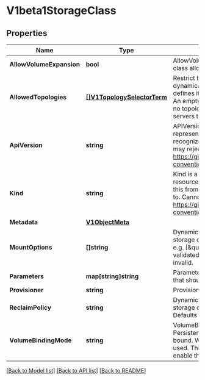 # V1beta1StorageClass

## Properties
Name | Type | Description | Notes
------------ | ------------- | ------------- | -------------
**AllowVolumeExpansion** | **bool** | AllowVolumeExpansion shows whether the storage class allow volume expand | [optional] 
**AllowedTopologies** | [**[]V1TopologySelectorTerm**](v1.TopologySelectorTerm.md) | Restrict the node topologies where volumes can be dynamically provisioned. Each volume plugin defines its own supported topology specifications. An empty TopologySelectorTerm list means there is no topology restriction. This field is only honored by servers that enable the VolumeScheduling feature. | [optional] 
**ApiVersion** | **string** | APIVersion defines the versioned schema of this representation of an object. Servers should convert recognized schemas to the latest internal value, and may reject unrecognized values. More info: https://git.k8s.io/community/contributors/devel/api-conventions.md#resources | [optional] 
**Kind** | **string** | Kind is a string value representing the REST resource this object represents. Servers may infer this from the endpoint the client submits requests to. Cannot be updated. In CamelCase. More info: https://git.k8s.io/community/contributors/devel/api-conventions.md#types-kinds | [optional] 
**Metadata** | [**V1ObjectMeta**](v1.ObjectMeta.md) |  | [optional] 
**MountOptions** | **[]string** | Dynamically provisioned PersistentVolumes of this storage class are created with these mountOptions, e.g. [\&quot;ro\&quot;, \&quot;soft\&quot;]. Not validated - mount of the PVs will simply fail if one is invalid. | [optional] 
**Parameters** | **map[string]string** | Parameters holds the parameters for the provisioner that should create volumes of this storage class. | [optional] 
**Provisioner** | **string** | Provisioner indicates the type of the provisioner. | 
**ReclaimPolicy** | **string** | Dynamically provisioned PersistentVolumes of this storage class are created with this reclaimPolicy. Defaults to Delete. | [optional] 
**VolumeBindingMode** | **string** | VolumeBindingMode indicates how PersistentVolumeClaims should be provisioned and bound.  When unset, VolumeBindingImmediate is used. This field is only honored by servers that enable the VolumeScheduling feature. | [optional] 

[[Back to Model list]](../README.md#documentation-for-models) [[Back to API list]](../README.md#documentation-for-api-endpoints) [[Back to README]](../README.md)



